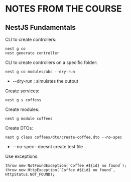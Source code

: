 # NOTES FROM THE COURSE
## NestJS Fundamentals


CLI to create controllers:
```
nest g co
nest generate controller
```

CLI to create controllers on a specific folder:
```
nest g co modules/abc --dry-run
```
* --dry-run : simulates the output

Create services:
```
nest g s coffess
```

Create modules:
```
nest g module coffees
```

Create DTOs:
```
nest g class coffees/dto/create-coffee.dto --no-spec
```
* --no-spec : doesnt create test file

Use exceptions:
```
throw new NotFoundException(`Coffee #${id} no found`);
throw new HttpException(`Coffee #${id} no found`, HttpStatus.NOT_FOUND);
```

